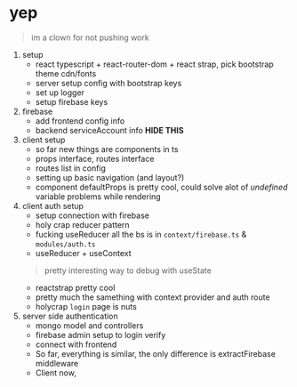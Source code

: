 # yep

> im a clown for not pushing work

1. setup
   - react typescript + react-router-dom + react strap, pick bootstrap theme cdn/fonts
   - server setup config with bootstrap keys
   - set up logger
   - setup firebase keys
2. firebase
   - add frontend config info
   - backend serviceAccount info **HIDE THIS**
3. client setup
   - so far new things are components in ts
   - props interface, routes interface
   - routes list in config
   - setting up basic navigation (and layout?)
   - component defaultProps is pretty cool, could solve alot of *undefined* variable problems while rendering
4. client auth setup
   - setup connection with firebase
   - holy crap reducer pattern
   - fucking useReducer all the bs is in `context/firebase.ts` & `modules/auth.ts`
   - useReducer + useContext
   > pretty interesting way to debug with useState
   - reactstrap pretty cool
   - pretty much the samething with context provider and auth route
   - holycrap `login` page is nuts
5. server side authentication
   - mongo model and controllers
   - firebase admin setup to login verify
   - connect with frontend
   - So far, everything is similar, the only difference is extractFirebase middleware
   - Client now,
